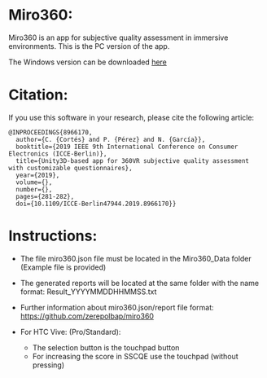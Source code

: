 # Miro360:
Miro360 is an app for subjective quality assessment in immersive environments. This is the PC version of the app.

The Windows version can be downloaded [here](https://drive.upm.es/index.php/s/l7bEnAcoC5lxvvo)


# Citation:
If you use this software in your research, please cite the 
following article:
```
@INPROCEEDINGS{8966170,
  author={C. {Cortés} and P. {Pérez} and N. {García}},
  booktitle={2019 IEEE 9th International Conference on Consumer Electronics (ICCE-Berlin)}, 
  title={Unity3D-based app for 360VR subjective quality assessment with customizable questionnaires}, 
  year={2019},
  volume={},
  number={},
  pages={281-282},
  doi={10.1109/ICCE-Berlin47944.2019.8966170}}
```

# Instructions:
  - The file miro360.json file must be located in the Miro360_Data folder (Example file is provided)

  - The generated reports will be located at the same folder with the name format: Result_YYYYMMDDHHMMSS.txt

  - Further information about miro360.json/report file format: https://github.com/zerepolbap/miro360


  - For HTC Vive: (Pro/Standard): 
    - The selection button is the touchpad button
    - For increasing the score in SSCQE use the touchpad (without pressing)

